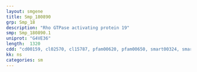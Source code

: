 ```yaml
---
layout: smgene
title: Smp_180890
grp: Smp_18
description: "Rho GTPase activating protein 19"
smp: Smp_180890.1
uniprot: "G4VE36"
length:  1320
cdd: "cd00159, cl02570, cl15787, pfam00620, pfam00650, smart00324, smart00516"
kk: ns
categories: sm
---
```

